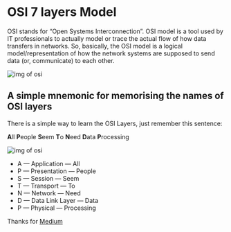 # OSI 7 layers Model #

OSI stands for “Open Systems Interconnection”. OSI model is a tool used by IT professionals to actually model or trace the actual flow of how data transfers in networks. So, basically, the OSI model is a logical model/representation of how the network systems are supposed to send data (or, communicate) to each other.

![img of osi](https://blogs.bmc.com/wp-content/uploads/2018/06/osi-model-7-layers-804x1024.png)

## A simple mnemonic for memorising the names of OSI layers ##

There is a simple way to learn the OSI Layers, just remember this sentence:

**A**ll **P**eople **S**eem **T**o **N**eed **D**ata **P**rocessing

![img of osi](https://miro.medium.com/max/339/1*_tkxDN1Ox6E4N3b3EXIqDA.png)

* A — Application — All
* P — Presentation — People
* S — Session — Seem
* T — Transport — To
* N — Network — Need
* D — Data Link Layer — Data
* P — Physical — Processing

Thanks for [Medium](https://medium.com/learn-with-the-lean-programmer/osi-model-layers-explained-ee1d43058c1f)